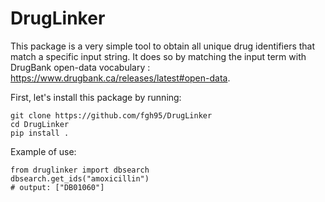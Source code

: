 # DrugLinker

This package is a very simple tool to obtain all unique drug identifiers that match a specific input string.
 It does so by matching the input term with DrugBank open-data vocabulary : https://www.drugbank.ca/releases/latest#open-data. 

First, let's install this package by running: 

```
git clone https://github.com/fgh95/DrugLinker
cd DrugLinker
pip install .
```

Example of use: 

```
from druglinker import dbsearch
dbsearch.get_ids("amoxicillin")
# output: ["DB01060"]
```
